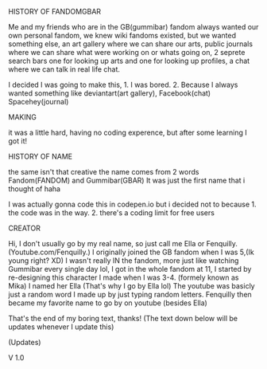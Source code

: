 HISTORY OF FANDOMGBAR

Me and my friends who are in the GB(gummibar) fandom always wanted our own personal fandom, we knew wiki fandoms existed, but we wanted something else, an art gallery where we can share our arts, public journals where we can share what were working on or whats going on, 2 seprete search bars one for looking up arts and one for looking up profiles, a chat where we can talk in real life chat.

I decided I was going to make this, 1. I was bored. 2. Because I always wanted something like deviantart(art gallery), Facebook(chat) Spacehey(journal)


 MAKING

 it was a little hard, having no coding experence, but after some learning I got it!

 HISTORY OF NAME

 the same isn't that creative the name comes from 2 words Fandom(FANDOM) and Gummibar(GBAR) It was just the first name that i thought of haha

 I was actually gonna code this in codepen.io but i decided not to because 1. the code was in the way. 2. there's a coding limit for free users

 CREATOR

 Hi, I don't usually go by my real name, so just call me Ella or Fenquilly. (Youtube.com/Fenquilly.) I originally joined the GB fandom when I was 5,(Ik young right? XD) I wasn't really IN the fandom, more just like watching Gummibar every single day lol, I got in the whole fandom at 11, I started by re-designing this character I made when I was 3-4. (formely known as Mika) I named her Ella (That's why I go by Ella lol) The youtube was basicly just a random word I made up by just typing random letters. Fenquilly then became my favorite name to go by on youtube (besides Ella)


 That's the end of my boring text, thanks! (The text down below will be updates whenever I update this)




 (Updates)






 V 1.0

